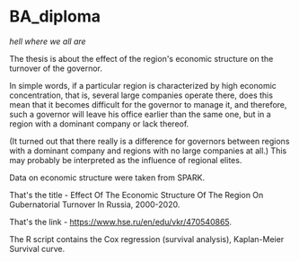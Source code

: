 # BA_diploma
*hell where we all are*

The thesis is about the effect of the region's economic structure on the turnover of the governor. 

In simple words, if a particular region is characterized by high economic concentration, that is, several large companies operate there, does this mean that it becomes difficult for the governor to manage it, and therefore, such a governor will leave his office earlier than the same one, but in a region with a dominant company or lack thereof.

(It turned out that there really is a difference for governors between regions with a dominant company and regions with no large companies at all.) This may probably be interpreted as the influence of regional elites. 

Data on economic structure were taken from SPARK.

That's the title - Effect Of The Economic Structure Of The Region On Gubernatorial Turnover In Russia, 2000-2020.

That's the link - https://www.hse.ru/en/edu/vkr/470540865.

The R script contains the Cox regression (survival analysis), Kaplan-Meier Survival curve.
